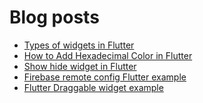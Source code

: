 # Blog posts
<!-- BLOG-POST-LIST:START -->
- [Types of widgets in Flutter](https://flutterflux.com/types-of-widgets-in-flutter/)
- [How to Add Hexadecimal Color in Flutter](https://flutterflux.com/how-to-add-hexadecimal-color-in-flutter/)
- [Show hide widget in Flutter](https://flutterflux.com/show-hide-widget-in-flutter/)
- [Firebase remote config Flutter example](https://flutterflux.com/firebase-remote-config-flutter-example/)
- [Flutter Draggable widget example](https://flutterflux.com/flutter-draggable-widget-example/)
<!-- BLOG-POST-LIST:END -->